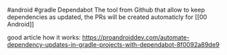 #android
#gradle
Dependabot
The tool from Github that allow to keep dependencies as updated, the PRs will be created automaticly for [[00 Android]]

good article how it works:
https://proandroiddev.com/automate-dependency-updates-in-gradle-projects-with-dependabot-8f0092a89de9
